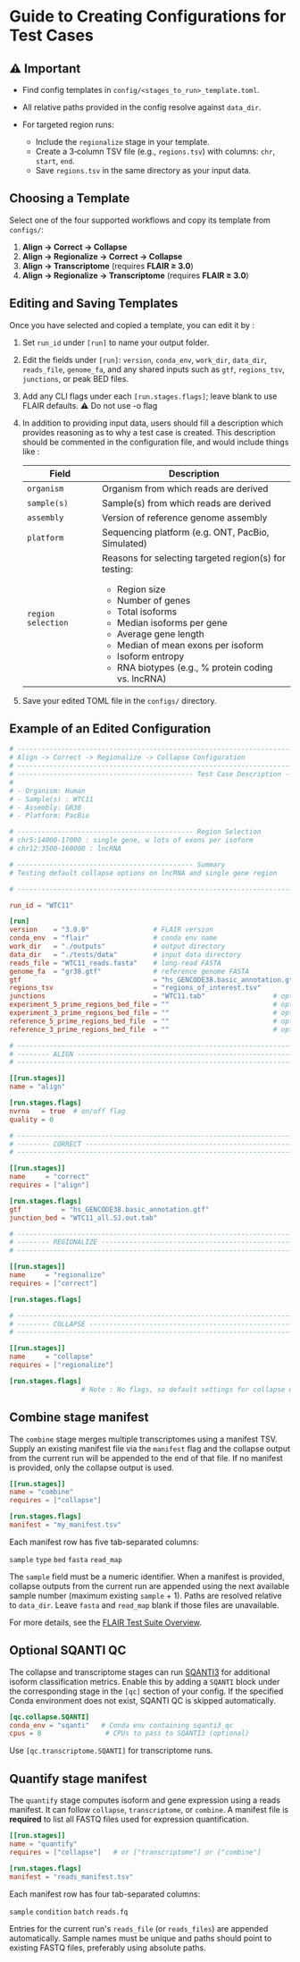 # Guide to Creating Configurations for Test Cases

## **⚠️** Important

* Find config templates in `config/<stages_to_run>_template.toml`.

* All relative paths provided in the config resolve against `data_dir`.

* For targeted region runs:

  * Include the `regionalize` stage in your template.
  * Create a 3‑column TSV file (e.g., `regions.tsv`) with columns: `chr`, `start`, `end`.
  * Save `regions.tsv` in the same directory as your input data.

## Choosing a Template

Select one of the four supported workflows and copy its template from `configs/`:

1. **Align → Correct → Collapse**
2. **Align → Regionalize → Correct → Collapse**
3. **Align → Transcriptome** (requires **FLAIR ≥ 3.0**)
4. **Align → Regionalize → Transcriptome** (requires **FLAIR ≥ 3.0**)

## Editing and Saving Templates

Once you have selected and copied a template, you can edit it by : 

1. Set `run_id` under `[run]` to name your output folder.
2. Edit the fields under `[run]`: `version`, `conda_env`, `work_dir`, `data_dir`, `reads_file`, `genome_fa`, and any shared inputs such as `gtf`, `regions_tsv`, `junctions`, or peak BED files.
3. Add any CLI flags under each `[run.stages.flags]`; leave blank to use FLAIR defaults.
  **⚠️** Do not use -o flag

4. In addition to providing input data, users should fill a description which provides reasoning as to why a test case is created. This description should be commented in the configuration file, and would include things like : 

    | Field              | Description                                                                                                           |
    |--------------------|-----------------------------------------------------------------------------------------------------------------------|
    | `organism`         | Organism from which reads are derived                                                          |
    | `sample(s)`         | Sample(s) from which reads are derived
    | `assembly`         | Version of reference genome assembly                                                                                  |
    | `platform`         | Sequencing platform (e.g. ONT, PacBio, Simulated)                                                                     |
    | `region selection` | Reasons for selecting targeted region(s) for testing:<br><ul><li>Region size</li><li>Number of genes</li><li>Total isoforms</li><li>Median isoforms per gene</li><li>Average gene length</li><li>Median of mean exons per isoform</li><li>Isoform entropy</li><li>RNA biotypes (e.g., % protein coding vs. lncRNA)</li></ul> |

5. Save your edited TOML file in the `configs/` directory.

## Example of an Edited Configuration

```toml
# ------------------------------------------------------------------------------------------------------------
# Align -> Correct -> Regionalize -> Collapse Configuration
# ------------------------------------------------------------------------------------------------------------
# -------------------------------------------- Test Case Description -----------------------------------------
# 
# - Organism: Human
# - Sample(s) : WTC11
# - Assembly: GR38
# - Platform: PacBio

# -------------------------------------------- Region Selection 
# chr5:14000-17000 : single gene, w lots of exons per isoform
# chr12:3500-160000 : lncRNA

# -------------------------------------------- Summary
# Testing default collapse options on lncRNA and single gene region

# ------------------------------------------------------------------------------------------------------------

run_id = "WTC11"

[run]
version    = "3.0.0"                # FLAIR version
conda_env  = "flair"                # conda env name
work_dir   = "./outputs"            # output directory
data_dir   = "./tests/data"         # input data directory
reads_file = "WTC11_reads.fasta"    # long-read FASTA
genome_fa  = "gr38.gtf"             # reference genome FASTA
gtf                                 = "hs_GENCODE38.basic_annotation.gtf"
regions_tsv                         = "regions_of_interest.tsv"
junctions                           = "WTC11.tab"                 # optional
experiment_5_prime_regions_bed_file = ""                          # optional
experiment_3_prime_regions_bed_file = ""                          # optional
reference_5_prime_regions_bed_file  = ""                          # optional
reference_3_prime_regions_bed_file  = ""                          # optional

# ------------------------------------------------------------------------------------------------------------
# -------- ALIGN ------------------------------------------------------
# ------------------------------------------------------------------------------------------------------------

[[run.stages]]
name = "align"

[run.stages.flags]
nvrna   = true  # on/off flag
quality = 0

# ------------------------------------------------------------------------------------------------------------
# -------- CORRECT ----------------------------------------------------
# ------------------------------------------------------------------------------------------------------------

[[run.stages]]
name     = "correct"
requires = ["align"]

[run.stages.flags]
gtf          = "hs_GENCODE38.basic_annotation.gtf"
junction_bed = "WTC11_all.SJ.out.tab"

# ------------------------------------------------------------------------------------------------------------
# -------- REGIONALIZE ----------------------------------------------------
# ------------------------------------------------------------------------------------------------------------

[[run.stages]]
name     = "regionalize"
requires = ["correct"]

[run.stages.flags]

# ------------------------------------------------------------------------------------------------------------
# -------- COLLAPSE ----------------------------------------------------
# ------------------------------------------------------------------------------------------------------------

[[run.stages]]
name     = "collapse"
requires = ["regionalize"]

[run.stages.flags]
                  # Note : No flags, so default settings for collapse used
```

## Combine stage manifest

The `combine` stage merges multiple transcriptomes using a manifest TSV.
Supply an existing manifest file via the `manifest` flag and the collapse
output from the current run will be appended to the end of that file. If no
manifest is provided, only the collapse output is used.

```toml
[[run.stages]]
name = "combine"
requires = ["collapse"]

[run.stages.flags]
manifest = "my_manifest.tsv"
```

Each manifest row has five tab-separated columns:

``sample`` `type` `bed` `fasta` `read_map`

The `sample` field must be a numeric identifier. When a manifest is
provided, collapse outputs from the current run are appended using the next
available sample number (maximum existing `sample` + 1). Paths are resolved
relative to `data_dir`. Leave `fasta` and `read_map` blank if those files are
unavailable.

For more details, see the [FLAIR Test Suite Overview](./overview.md).

## Optional SQANTI QC

The collapse and transcriptome stages can run [SQANTI3](https://github.com/ConesaLab/SQANTI3)
for additional isoform classification metrics.  Enable this by adding a
`SQANTI` block under the corresponding stage in the `[qc]` section of your
config.  If the specified Conda environment does not exist, SQANTI QC is
skipped automatically.

```toml
[qc.collapse.SQANTI]
conda_env = "sqanti"   # Conda env containing sqanti3_qc
cpus = 8                # CPUs to pass to SQANTI3 (optional)
```

Use `[qc.transcriptome.SQANTI]` for transcriptome runs.

## Quantify stage manifest

The `quantify` stage computes isoform and gene expression using a reads
manifest. It can follow `collapse`, `transcriptome`, or `combine`. A manifest
file is **required** to list all FASTQ files used for expression quantification.

```toml
[[run.stages]]
name = "quantify"
requires = ["collapse"]   # or ["transcriptome"] or ["combine"]

[run.stages.flags]
manifest = "reads_manifest.tsv"
```

Each manifest row has four tab-separated columns:

``sample`` `condition` `batch` `reads.fq`

Entries for the current run's `reads_file` (or `reads_files`) are appended
automatically. Sample names must be unique and paths should point to existing
FASTQ files, preferably using absolute paths.
